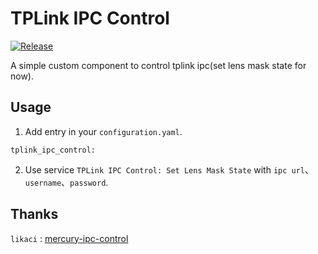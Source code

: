 # TPLink IPC Control

[![Release](https://img.shields.io/github/v/release/xiaodong-lx/tplink-ipc-control?display_name=tag)](https://github.com/xiaodong-lx/tplink-ipc-control/releases)


A simple custom component to control tplink ipc(set lens mask state for now).

## Usage

1. Add entry in your `configuration.yaml`.
````
tplink_ipc_control:
````

2. Use service `TPLink IPC Control: Set Lens Mask State` with `ipc url`、`username`、`password`.

## Thanks

`likaci` : [mercury-ipc-control](https://github.com/likaci/mercury-ipc-control)
